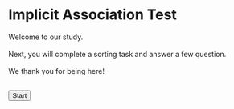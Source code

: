<div class="panel panel-info" style="margin-top:1em">
		<div class="panel-heading">
			<h1 class="panel-title" style="font-size:2em">
				Implicit Association Test
			</h1>
		</div>
</div>

<div class="panel-body">
	<p class='lead'>
		Welcome to our study.<br/><br/>
		Next, you will complete a sorting task and answer a few question.<br/><br/>
		We thank you for being here!
	</p>
	<div class="text-center proceed" style="margin: 30px auto 10px;">
		<button pi-message-done type="button" class="btn btn-primary">
			Start
		</button>
	</div>
</div>
